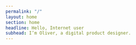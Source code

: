 ```yaml
---
permalink: "/"
layout: home
section: home
headline: Hello, Internet user
subhead: I’m Oliver, a digital product designer.
---
```


